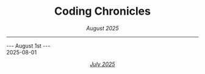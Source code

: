 <h1 align = "center"> Coding Chronicles </h1>
 <div align = "center"><i> August 2025 </i></div>

 ------------

--- August 1st ---  
2025-08-01


<div align = "center"><i><a href="2025-07.md">July 2025</a></i></div>
